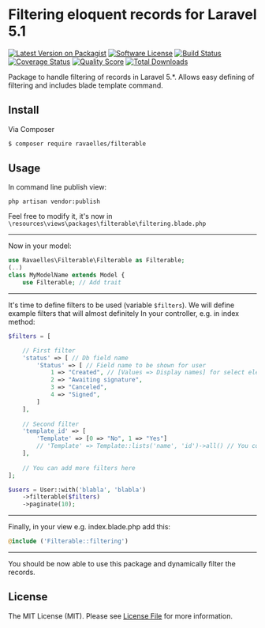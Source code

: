 # Filtering eloquent records for Laravel 5.1

[![Latest Version on Packagist][ico-version]][link-packagist]
[![Software License][ico-license]](LICENSE.md)
[![Build Status][ico-travis]][link-travis]
[![Coverage Status][ico-scrutinizer]][link-scrutinizer]
[![Quality Score][ico-code-quality]][link-code-quality]
[![Total Downloads][ico-downloads]][link-downloads]

Package to handle filtering of records in Laravel 5.*. Allows easy defining of filtering and includes blade template command.

## Install

Via Composer

``` bash
$ composer require ravaelles/filterable
```

## Usage

In command line publish view:
```
php artisan vendor:publish
```
Feel free to modify it, it's now in `\resources\views\packages\filterable\filtering.blade.php`

---

Now in your model:
``` php
use Ravaelles\Filterable\Filterable as Filterable;
(..)
class MyModelName extends Model {
	use Filterable; // Add trait
```

---

It's time to define filters to be used (variable `$filters`). We will define example filters that will almost definitely
In your controller, e.g. in index method:
``` php
$filters = [

    // First filter
    'status' => [ // Db field name
        'Status' => [ // Field name to be shown for user
            1 => "Created", // [Values => Display names] for select element
            2 => "Awaiting signature",
            3 => "Canceled",
            4 => "Signed",
        ]
    ],
    
    // Second filter
    'template_id' => [
        'Template' => [0 => "No", 1 => "Yes"]
        // 'Template' => Template::lists('name', 'id')->all() // You could use something like this
    ],
    
    // You can add more filters here
];

$users = User::with('blabla', 'blabla')
	->filterable($filters)
	->paginate(10);
```

---

Finally, in your view e.g. index.blade.php add this:
``` php
@include ('Filterable::filtering')
```

---

You should be now able to use this package and dynamically filter the records.

## License

The MIT License (MIT). Please see [License File](LICENSE.md) for more information.

[ico-version]: https://img.shields.io/packagist/v/league/filterable.svg?style=flat-square
[ico-license]: https://img.shields.io/badge/license-MIT-brightgreen.svg?style=flat-square
[ico-travis]: https://img.shields.io/travis/ravaelles/filterable/master.svg?style=flat-square
[ico-scrutinizer]: https://img.shields.io/scrutinizer/coverage/g/ravaelles/filterable.svg?style=flat-square
[ico-code-quality]: https://img.shields.io/scrutinizer/g/ravaelles/filterable.svg?style=flat-square
[ico-downloads]: https://img.shields.io/packagist/dt/league/filterable.svg?style=flat-square

[link-packagist]: https://packagist.org/packages/league/filterable
[link-travis]: https://travis-ci.org/ravaelles/filterable
[link-scrutinizer]: https://scrutinizer-ci.com/g/ravaelles/filterable/code-structure
[link-code-quality]: https://scrutinizer-ci.com/g/ravaelles/filterable
[link-downloads]: https://packagist.org/packages/league/filterable
[link-author]: https://github.com/Ravaelles
[link-contributors]: ../../contributors
